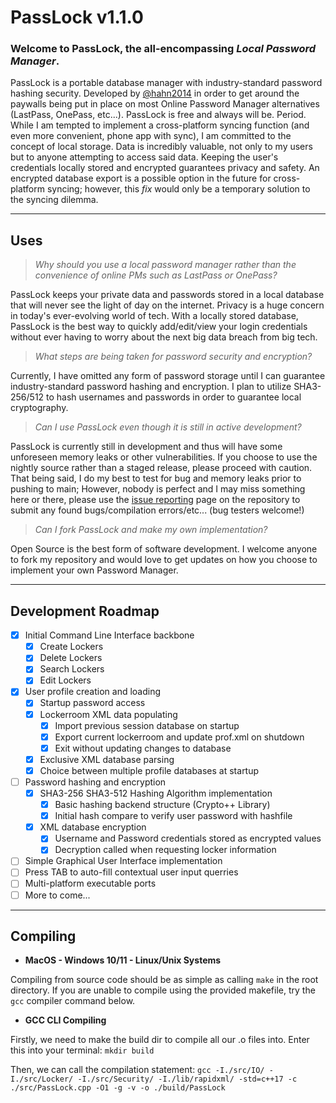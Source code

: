 # PassLock v1.1.0

### Welcome to PassLock, the all-encompassing *Local Password Manager*.
PassLock is a portable database manager with industry-standard password hashing security. Developed by [@hahn2014](https://github.com/hahn2014/) in order to get around the paywalls being put in place on most Online Password Manager alternatives (LastPass, OnePass, etc...). PassLock is free and always will be. Period. While I am tempted to implement a cross-platform syncing function (and even more convenient, phone app with sync), I am committed to the concept of local storage. Data is incredibly valuable, not only to my users but to anyone attempting to access said data. Keeping the user's credentials locally stored and encrypted guarantees privacy and safety. An encrypted database export is a possible option in the future for cross-platform syncing; however, this *fix* would only be a temporary solution to the syncing dilemma.

---

## Uses

> *Why should you use a local password manager rather than the convenience of online PMs such as LastPass or OnePass?*

PassLock keeps your private data and passwords stored in a local database that will never see the light of day on the internet. Privacy is a huge concern in today's ever-evolving world of tech. With a locally stored database, PassLock is the best way to quickly add/edit/view your login credentials without ever having to worry about the next big data breach from big tech.

> *What steps are being taken for password security and encryption?*

Currently, I have omitted any form of password storage until I can guarantee industry-standard password hashing and encryption. I plan to utilize SHA3-256/512 to hash usernames and passwords in order to guarantee local cryptography.

> *Can I use PassLock even though it is still in active development?*

PassLock is currently still in development and thus will have some unforeseen memory leaks or other vulnerabilities. If you choose to use the nightly source rather than a staged release, please proceed with caution. That being said, I do my best to test for bug and memory leaks prior to pushing to main; However, nobody is perfect and I may miss something here or there, please use the [issue reporting](https://github.com/hahn2014/PassLock/issues) page on the repository to submit any found bugs/compilation errors/etc... (bug testers welcome!)

> *Can I fork PassLock and make my own implementation?*

Open Source is the best form of software development. I welcome anyone to fork my repository and would love to get updates on how you choose to implement your own Password Manager.

---

## Development Roadmap

- [x] Initial Command Line Interface backbone
    - [x] Create Lockers
    - [x] Delete Lockers
    - [x] Search Lockers
    - [x] Edit Lockers
- [x] User profile creation and loading
    - [x] Startup password access
    - [x] Lockerroom XML data populating
        - [x] Import previous session database on startup
        - [x] Export current lockerroom and update prof.xml on shutdown
        - [x] Exit without updating changes to database
    - [x] Exclusive XML database parsing
    - [x] Choice between multiple profile databases at startup
- [ ] Password hashing and encryption
    - [x] SHA3-256 SHA3-512 Hashing Algorithm implementation
        - [x] Basic hashing backend structure (Crypto++ Library)
        - [x] Initial hash compare to verify user password with hashfile
    - [x] XML database encryption
        - [x] Username and Password credentials stored as encrypted values
        - [x] Decryption called when requesting locker information
- [ ] Simple Graphical User Interface implementation
- [ ] Press TAB to auto-fill contextual user input querries
- [ ] Multi-platform executable ports
- [ ] More to come...

---

## Compiling
- **MacOS - Windows 10/11 - Linux/Unix Systems**

Compiling from source code should be as simple as calling `make` in the root directory. If you are unable to compile using the provided makefile, try the `gcc` compiler command below.


- **GCC CLI Compiling**

Firstly, we need to make the build dir to compile all our .o files into. Enter this into your terminal: `mkdir build`

Then, we can call the compilation statement:
`gcc -I./src/IO/ -I./src/Locker/ -I./src/Security/ -I./lib/rapidxml/ -std=c++17 -c ./src/PassLock.cpp -O1 -g -v -o ./build/PassLock`

